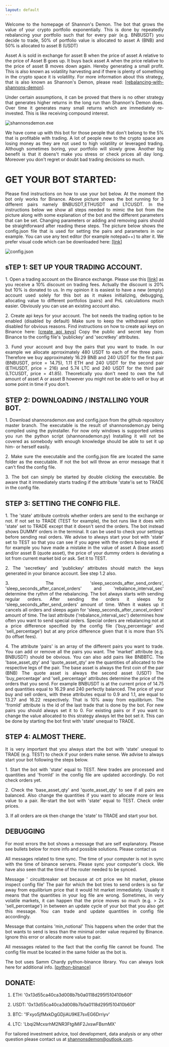 ```yaml
---
layout: default
---
```

<p align="justify">
Welcome to the homepage of Shannon's Demon. The bot that grows the value of your crypto portfolio exponentially. This is done by repeatedly rebalancing your portfolio such that for every pair (e.g. BNBUSDT) you decide to trade, 50% of portfolio value is allocated to asset A (BNB) and 50% is allocated to asset B (USDT) </p>
<p align="justify">
Asset A is sold in exchange for asset B when the price of asset A relative to the price of Asset B goes up. It buys back asset A when the price relative to the price of asset B moves down again. Hereby generating a small profit. This is also known as volatility harvesting and if there is plenty of something in the crypto space it is volatility. For more information about this strategy, that is also known as Shannon's Demon, please read: <a href="https://thepfengineer.com/2016/04/25/rebalancing-with-shannons-demon/">[rebalancing-with-shannons-demon]</a>. 
</p>
<p align="justify">
Under certain assumptions, it can be proved that there is no other strategy that generates higher returns in the long run than Shannon's Demon does. Over time it generates many small returns which are immediately re-invested. This is like receiving compound interest.</p>

![shannonsdemon.exe](bot.png)

<p align="justify">
We have come up with this bot for those people that don't belong to the 5% that is profitable with trading. A lot of people new to the crypto space are losing money as they are not used to high volatility or leveraged trading. Although sometimes boring, your portfolio will slowly grow. Another big benefit is that it doens't make you stress or check prices all day long. Moreover you don't regret or doubt bad trading decisions so much.
</p>

# GET YOUR BOT STARTED:
<p align="justify">
Please find instructions on how to use your bot below. At the moment the bot only works for Binance. Above picture shows the bot running for 3 different pairs namely BNBUSDT,ETHUSDT and LTCUSDT. In the instructions below we show all steps needed to mimic the bot from the picture along with some explanation of the bot and the different parameters that can be set. Changing parameters or adding and removing pairs should be straightforward after reading these steps. The picture below shows the config.json file that is used for setting the pairs and parameters in our example. You can use any text editor (for example notepad++) to alter it. We prefer visual code which can be downloaded here: <a href="https://code.visualstudio.com/">[link]</a>
</p>

![config.json](config.png)

## sTEP 1: SET UP YOUR TRADING ACCOUNT.
<p align="justify">
1. Open a trading account on the Binance exchange. Please use this <a href="https://www.binance.com/nl/register?ref=R9NNDYS8">[link]</a> as you receive a 10% discount on trading fees. Actually the discount is 20% but 10% is donated to us. In my opinion it is easiest to have a new (empty) account used solely for this bot as it makes initializing, debugging, allocating value to different portfolios (pairs) and PnL calculations much easier. Obviously you can use an existing account also.   
</p>
<p align="justify">
2. Create api keys for your account. The bot needs the trading option to be enabled (disabled by default) Make sure to keep the withdrawal option disabled for obvious reasons. Find instructions on how to create api keys on Binance here: <a href="https://www.binance.com/en/support/articles/360002502072">[create api keys]</a> Copy the public and secret key from Binance to the config file's 'publickey' and 'secretkey' attributes.
</p>
<p align="justify">
3. Fund your account and buy the pairs that you want to trade. In our example we allocate aprroximately 480 USDT to each of the three pairs. Therefore we buy approximately 16.29 BNB and 240 USDT for the first pair (BNBUSDT, price = 14.75), 1.11 ETH and 240 USDT for the second pair (ETHUSDT, price = 216) and 5.74 LTC and 240 USDT for the third pair (LTCUSDT, price = 41.85). Theoretically you don't need to own the full amount of asset A or asset B however you might not be able to sell or buy at some point in time if you don't.
</p>

## STEP 2: DOWNLOADING / INSTALLING YOUR BOT.

<p align="justify">
1. Download shannonsdemon.exe and config.json from the github repository master branch. The executable is the result of shannonsdemon.py being compiled using the pyinstaller. For now only windows is supported unless you run the python script (shannonsdemon.py) Installing it will not be covered as somebody with enough knowledge should be able to set it up him- or herself easily.
</p>
<p align="justify">
2. Make sure the executable and the config.json file are located the same folder as the executable. If not the bot will throw an error message that it can't find the config file.
</p>
<p align="justify">
3. The bot can simply be started by double clicking the executable. Be aware that it immediately starts trading if the attribute 'state'is set to TRADE in the config file.
</p>

## STEP 3: SETTING THE CONFIG FILE.

<p align="justify">
1. The 'state' attribute controls whether orders are send to the exchange or not. If not set to TRADE (TEST for example), the bot runs like it does with 'state' set to TRADE except that it doesn't send the orders. The bot instead shows DUMMY orders in the terminal. It can be used to check your settings before sending real orders. We advise to always start your bot with 'state' set to TEST so that you can see if you agree with the orders being send. If for example you have made a mistake in the value of asset A (base asset) and/or asset B (quote asset), the price of your dummy orders is deviating a lot from current market bid or ask. Set it to TEST.
</p>
<p align="justify">
2. The 'secretkey' and 'publickey' attributes should match the keys generated in your binance account. See step 1.2 also.
</p>
<p align="justify">
3. The 'sleep_seconds_after_send_orders', 'sleep_seconds_after_cancel_orders' and 'rebalance_interval_sec' determine the rythm of the rebalancing. The bot always starts with sending regular orders. After sending the orders it sleeps for 'sleep_seconds_after_send_orders' amount of time. When it wakes up it cancels all orders and sleeps again for 'sleep_seconds_after_cancel_orders' amount of time. The last attribute ('rebalance_interval_sec') determines how often you want to send special orders. Special orders are rebalancing not at a price difference specified by the config file ('buy_percentage' and 'sell_percentage') but at any price difference given that it is more than 5% (to offset fees).
</p>
<p align="justify">
4. The attribute 'pairs' is an array of the different pairs you want to trade. You can add or remove all the pairs you want. The 'market' attribute (e.g. BNBUSDT) should be obvious. You can also add pairs like BNBBTC. The 'base_asset_qty' and 'quote_asset_qty' are the quantities of allocated to the respective legs of the pair. The base asset is always the first coin of the pair (BNB) The quote asset is always the second asset (USDT) The 'buy_percentage' and 'sell_percentage' attributes determine the price of the orders that you send. For example BNBUSDT is at the current price of 14.75 and quantities equal to 16.29 and 240 perfectly balanced. The price of your buy and sell orders, with these attributes equal to 0.9 and 1.1, are equal to 13.27 and 16.22 respectively. That is 10% away from equilibrium. The 'fromId' attribute is the id of the last trade that is done by the bot. For new pairs you should always set it to 0. For existing pairs or if you want to change the value allocated to this strategy always let the bot set it. This can be done by starting the bot first with 'state' unequal to TRADE.
</p>

## STEP 4: ALMOST THERE.
<p align="justify">
It is very important that you always start the bot with 'state' unequal to TRADE (e.g. TEST) to check if your orders make sense. We advise to always start your bot following the steps below.
</p>
<p align="justify">
1. Start the bot with 'state' equal to TEST. New trades are processed and quantities and 'fromId' in the config file are updated accordingly. Do not check orders yet.
</p>
<p align="justify">
2. Check the 'base_asset_qty' and 'quote_asset_qty' to see if all pairs are balanced. Also change the quantities if you want to allocate more or less value to a pair. Re-start the bot with 'state' equal to TEST. Check order prices.  
</p>
<p align="justify">
3. If all orders are ok then change the 'state' to TRADE and start your bot.
</p>

## DEBUGGING
<p align="justify">
For most errors the bot shows a message that are self explanatory. Please see bullets below for more info and possible solutions. Please contact us 
</p>
<p align="justify">
All messages related to time sync. The time of your computer is not in sync with the time of binance servers. Please sync your computer's clock. We have also seen that the time of the router needed to be synced.
</p>
<p align="justify">
Message '   circuitbreaker set because at crt price we hit market, please inspect config file' The pair for which the bot tries to send orders is so far away from equilibrium price that it would hit market immediately. Usually it means that the quantities in your log file are wrong. Sometimes, in very volatile markets, it can happen that the price moves so much (e.g. > 2x 'sell_percentage') in between an update cycle of your bot that you also get this message. You can trade and update quantities in config file accordingly.  
</p>
<p align="justify">
Message that contains 'min_notional' This happens when the order that the bot wants to send is less than the minimal order value required by Binance. Ignore this error or allocate more value to pair.
</p>
<p align="justify">
All messages related to the fact that the config file cannot be found. The config file must be located in the same folder as the bot is.
</p>
<p align="justify">
The bot uses Samm Chardy python-binance library. You can always look here for additional info. <a href="https://python-binance.readthedocs.io/en/latest/">[python-binance]</a>
</p>

## DONATE:

1. ETH:   '0x13d55ca40ca3d008b7b0a0118d295f510410b60f'

2. USDT:  '0x13d55ca40ca3d008b7b0a0118d295f510410b60f'

3. BTC:   '1Fxyo5jfMxkDgGDjiAU9KE7svEG6Drriyv'

4. LTC:   'Lbqi2McxsrhM2NR3FtgiMiF2JxswFBsmMX'


For tailored investment advice, tool development, data analysis or any other question please contact us at shannonsdemon@outlook.com.
